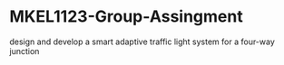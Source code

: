 # MKEL1123-Group-Assingment
design and  develop a smart adaptive traffic light system for a four-way junction
